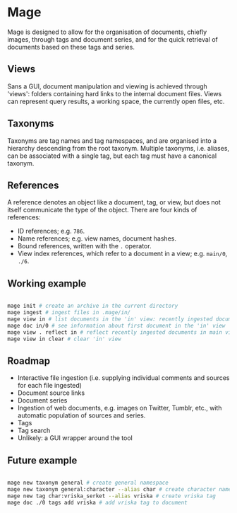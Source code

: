 # Mage

Mage is designed to allow for the organisation of documents, chiefly images, through tags and document series, and for the quick retrieval of documents based on these tags and series.

## Views

Sans a GUI, document manipulation and viewing is achieved through 'views': folders containing hard links to the internal document files. Views can represent query results, a working space, the currently open files, etc.

## Taxonyms

Taxonyms are tag names and tag namespaces, and are organised into a hierarchy descending from the root taxonym. Multiple taxonyms, i.e. aliases, can be associated with a single tag, but each tag must have a canonical taxonym.

## References

A reference denotes an object like a document, tag, or view, but does not itself communicate the type of the object. There are four kinds of references:

- ID references; e.g. `786`.
- Name references; e.g. view names, document hashes.
- Bound references, written with the `.` operator.
- View index references, which refer to a document in a view; e.g. `main/0`, `./6`.

## Working example

```bash

mage init # create an archive in the current directory
mage ingest # ingest files in .mage/in/
mage view in # list documents in the 'in' view: recently ingested documents
mage doc in/0 # see information about first document in the 'in' view
mage view . reflect in # reflect recently ingested documents in main view.
mage view in clear # clear 'in' view

```

## Roadmap

- Interactive file ingestion (i.e. supplying individual comments and sources for each file ingested)
- Document source links
- Document series
- Ingestion of web documents, e.g. images on Twitter, Tumblr, etc., with automatic population of sources and series.
- Tags
- Tag search
- Unlikely: a GUI wrapper around the tool

## Future example

```bash

mage new taxonym general # create general namespace
mage new taxonym general:character --alias char # create character namespace
mage new tag char:vriska_serket --alias vriska # create vriska tag
mage doc ./0 tags add vriska # add vriska tag to document

```